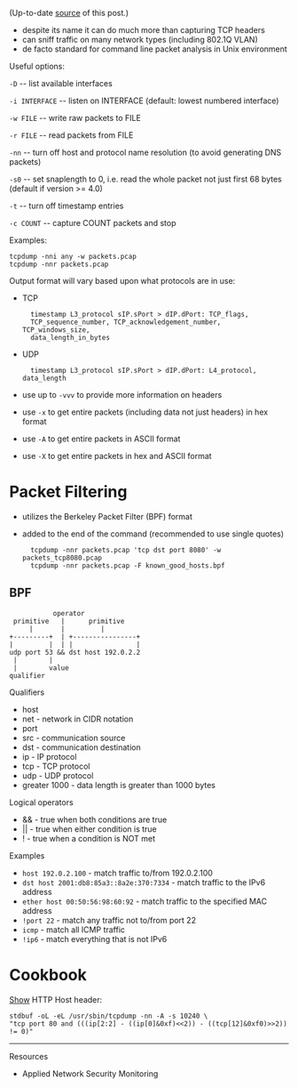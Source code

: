 (Up-to-date
[source](https://github.com/jreisinger/blog/blob/master/posts/tcpdump.md)
of this post.)

* despite its name it can do much more than capturing TCP headers
* can sniff traffic on many network types (including 802.1Q VLAN)
* de facto standard for command line packet analysis in Unix environment

Useful options:

`-D` -- list available interfaces

`-i INTERFACE` -- listen on INTERFACE (default: lowest numbered interface)

`-w FILE` -- write raw packets to FILE

`-r FILE` -- read packets from FILE

`-nn` -- turn off host and protocol name resolution (to avoid generating DNS
packets)

`-s0` -- set snaplength to 0, i.e. read the whole packet not just first 68
bytes (default if version >= 4.0)

`-t` -- turn off timestamp entries

`-c COUNT` -- capture COUNT packets and stop

Examples:

    tcpdump -nni any -w packets.pcap
    tcpdump -nnr packets.pcap

Output format will vary based upon what protocols are in use:

* TCP

        timestamp L3_protocol sIP.sPort > dIP.dPort: TCP_flags,
        TCP_sequence_number, TCP_acknowledgement_number, TCP_windows_size,
        data_length_in_bytes

* UDP

        timestamp L3_protocol sIP.sPort > dIP.dPort: L4_protocol, data_length

* use up to `-vvv` to provide more information on headers
* use `-x` to get entire packets (including data not just headers) in hex format
* use `-A` to get entire packets in ASCII format
* use `-X` to get entire packets in hex and ASCII format

Packet Filtering
================

* utilizes the Berkeley Packet Filter (BPF) format
* added to the end of the command (recommended to use single quotes)

        tcpdump -nnr packets.pcap 'tcp dst port 8080' -w packets_tcp8080.pcap
        tcpdump -nnr packets.pcap -F known_good_hosts.bpf

BPF
---

               operator
     primitive   |      primitive
         |       |         |
    +---------+  | +----------------+
    |         |  | |                |
    udp port 53 && dst host 192.0.2.2
     |        |
     |        value
    qualifier

Qualifiers

* host
* net - network in CIDR notation
* port
* src - communication source
* dst - communication destination
* ip - IP protocol
* tcp - TCP protocol
* udp - UDP protocol
* greater 1000 - data length is greater than 1000 bytes

Logical operators

* && - true when both conditions are true
* || - true when either condition is true
* ! - true when a condition is NOT met

Examples

* `host 192.0.2.100` -  match traffic to/from 192.0.2.100
* `dst host 2001:db8:85a3::8a2e:370:7334` - match traffic to the IPv6 address
* `ether host 00:50:56:98:60:92` - match traffic to the specified MAC address
* `!port 22` - match any traffic not to/from port 22
* `icmp` - match all ICMP traffic
* `!ip6` - match everything that is not IPv6

Cookbook
========

[Show](https://serverfault.com/questions/504431/human-readable-format-for-http-headers-with-tcpdump) HTTP Host header:
```
stdbuf -oL -eL /usr/sbin/tcpdump -nn -A -s 10240 \
"tcp port 80 and (((ip[2:2] - ((ip[0]&0xf)<<2)) - ((tcp[12]&0xf0)>>2)) != 0)"
```

---

Resources

* Applied Network Security Monitoring
